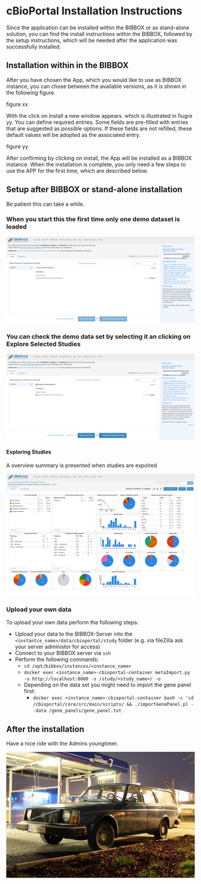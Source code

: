 # cBioPortal Installation Instructions 

Since the application can be installed within the BIBBOX or as stand-alone solution, you can find the install instructions within the BIBBOX, followed by the setup instructions, which will be needed after the application was successfully installed.


## Installation within in the BIBBOX

After you have chosen the App, which you would like to use as BIBBOX instance, you can chose between the available versions, as it is shown in the following figure.

figure xx

With the click on install a new window appears. which is illustrated in fiugre yy. You can define required entries. Some fields are pre-filled with entries that are suggested as possible options. If these fields are not refilled, these default values will be adopted as the associated entry.

figure yy

After confirming by clicking on install, the App will be installed as a BIBBOX instance.
When the installation is complete, you only need a few steps to use the APP for the first time, which are described below.

## Setup after BIBBOX or stand-alone installation

Be patient this can take a while.

### When you start this the first time only one demo dataset is loaded

![Screenshot01](assets/install-screen-01.png)


### You can check the demo data set by selecting it an clicking on Explore Selected Studies

![Screenshot02](assets/install-screen-02.png)


#### Exploring Studies
A overview summary is presented when studies are expolred

![Screenshot03](assets/install-screen-03.png)

### Upload your own data

To upload your own data perform the following steps:

* Upload your data to the BIBBOX-Server into the `<instantce_name>/data/cbioportal/study` folder (e.g. via fileZilla ask your server administor for access)
* Connect to your BIBBOX server via `ssh`
* Perform the following commands:
  * `cd /opt/bibbox/instances/<instance_name>`
  * `docker exec <instance_name>-cbioportal-container metaImport.py -u http://localhost:8080 -s /study/<study_name>/ -o`
  * Depending on the data set you might need to import the gene panel first:
    * `docker exec <instance_name>-cbioportal-container bash -c 'cd /cbioportal/core/src/main/scripts/ && ./importGenePanel.pl --data /gene_panels/gene_panel.txt`


## After the installation
Have a nice ride with the Admins youngtimer.

![FINAL](assets/install-screen-final.jpg)
